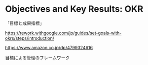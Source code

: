 # Objectives and Key Results: OKR

「目標と成果指標」

https://rework.withgoogle.com/jp/guides/set-goals-with-okrs/steps/introduction/

https://www.amazon.co.jp/dp/4799324616

目標による管理のフレームワーク
